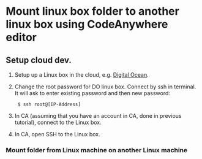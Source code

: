 # Mount linux box folder to another linux box using CodeAnywhere editor

## Setup cloud dev.

1. Setup up a Linux box in the cloud, e.g. [Digital Ocean](www.digitalocean.com).

1. Change the root password for DO linux box. Connect by ssh in terminal. It will ask to enter existing password and then new password:

        $ ssh root@[IP-Address]

1. In CA (assuming that you have an account in CA, done in previous tutorial), connect to the Linux box.

1. In CA, open SSH to the Linux box.


###  Mount folder from Linux machine on another Linux machine
<!---
2. Login to CA and create a `new connection` to connect to your recently created Linux box in Digital Ocean.
3. Open terminal in CA in this linux box and install `sshfs` for mount:

		$ apt install aptitude
		$ apt-add-repository universe
		$ sudo apt-get install sshfs
		$ mkdir mount // change [mount] with any name you like
		$ sshfs user_kpq3rmpl@push-33.cdn77.com:/ mount
		// ($ sshfs [user]@[host]:/ [name-of-folder-to-mount-in]) 

	now you will have a mount directory in your linux box that has mounted CDN Storage inside.
	For more information on installing sshfs on linux check [Using SSHFS To Mount Remote Directories](https://www.linode.com/docs/networking/ssh/using-sshfs-on-linux/)

1. Then on linux box install node, yarn and mbake.
1. Via git, pull the latest version of some project from the git repository in your `mount/www` folder.
1. Change some file, .pug or .js or readme - `$ mbake .` it and push to the git repository.

Now you've learned how to develop and operate in the cloud and you can edit your mounted CDN storage files from CodeAnywhere ssh.

In the [next tutorial ](/pug_static_data/) you will learn about Pug and static data binding.

NEXT: Go to [Templating/Pug and static binding](/pug_static_data/).
-->